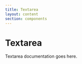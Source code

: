 ```yaml
---
title: Textarea
layout: content
section: components
---
```


# Textarea

Textarea documentation goes here.
